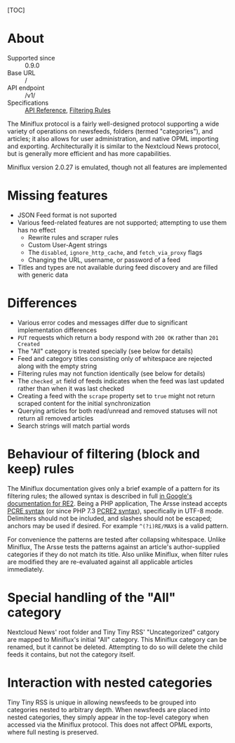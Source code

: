 [TOC]

# About

<dl>
    <dt>Supported since</dt>
        <dd>0.9.0</dd>
    <dt>Base URL</dt>
        <dd>/</dd>
    <dt>API endpoint</dt>
        <dd>/v1/</dd>
    <dt>Specifications</dt>
        <dd><a href="https://miniflux.app/docs/api.html">API Reference</a>, <a href="https://miniflux.app/docs/rules.html#filtering-rules">Filtering Rules</a></dd>
</dl>

The Miniflux protocol is a fairly well-designed protocol supporting a wide variety of operations on newsfeeds, folders (termed "categories"), and articles; it also allows for user administration, and native OPML importing and exporting. Architecturally it is similar to the Nextcloud News protocol, but is generally more efficient and has more capabilities.

Miniflux version 2.0.27 is emulated, though not all features are implemented

# Missing features

- JSON Feed format is not suported
- Various feed-related features are not supported; attempting to use them has no effect
    - Rewrite rules and scraper rules
    - Custom User-Agent strings
    - The `disabled`, `ignore_http_cache`, and `fetch_via_proxy` flags
    - Changing the URL, username, or password of a feed
- Titles and types are not available during feed discovery and are filled with generic data

# Differences

- Various error codes and messages differ due to significant implementation differences
- `PUT` requests which return a body respond with `200 OK` rather than `201 Created`
- The "All" category is treated specially (see below for details)
- Feed and category titles consisting only of whitespace are rejected along with the empty string
- Filtering rules may not function identically (see below for details)
- The `checked_at` field of feeds indicates when the feed was last updated rather than when it was last checked
- Creating a feed with the `scrape` property set to `true` might not return scraped content for the initial synchronization
- Querying articles for both read/unread and removed statuses will not return all removed articles
- Search strings will match partial words

# Behaviour of filtering (block and keep) rules

The Miniflux documentation gives only a brief example of a pattern for its filtering rules; the allowed syntax is described in full [in Google's documentation for RE2](https://github.com/google/re2/wiki/Syntax). Being a PHP application, The Arsse instead accepts [PCRE syntax](http://www.pcre.org/original/doc/html/pcresyntax.html) (or since PHP 7.3 [PCRE2 syntax](https://www.pcre.org/current/doc/html/pcre2syntax.html)), specifically in UTF-8 mode. Delimiters should not be included, and slashes should not be escaped; anchors may be used if desired. For example `^(?i)RE/MAX$` is a valid pattern.

For convenience the patterns are tested after collapsing whitespace. Unlike Miniflux, The Arsse tests the patterns against an article's author-supplied categories if they do not match its title. Also unlike Miniflux, when filter rules are modified they are re-evaluated against all applicable articles immediately.

# Special handling of the "All" category

Nextcloud News' root folder and Tiny Tiny RSS' "Uncategorized" catgory are mapped to Miniflux's initial "All" category. This Miniflux category can be renamed, but it cannot be deleted. Attempting to do so will delete the child feeds it contains, but not the category itself.

# Interaction with nested categories

Tiny Tiny RSS is unique in allowing newsfeeds to be grouped into categories nested to arbitrary depth. When newsfeeds are placed into nested categories, they simply appear in the top-level category when accessed via the Miniflux protocol. This does not affect OPML exports, where full nesting is preserved.
